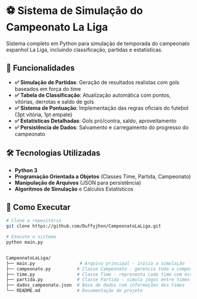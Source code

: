 # ⚽ Sistema de Simulação do Campeonato La Liga

Sistema completo em Python para simulação de temporada do campeonato espanhol La Liga, incluindo classificação, partidas e estatísticas.

## 🎯 Funcionalidades

- **✅ Simulação de Partidas**: Geração de resultados realistas com gols baseados em força do time
- **✅ Tabela de Classificação**: Atualização automática com pontos, vitórias, derrotas e saldo de gols
- **✅ Sistema de Pontuação**: Implementação das regras oficiais do futebol (3pt vitória, 1pt empate)
- **✅ Estatísticas Detalhadas**: Gols pró/contra, saldo, aproveitamento
- **✅ Persistência de Dados**: Salvamento e carregamento do progresso do campeonato

## 🛠 Tecnologias Utilizadas

- **Python 3**
- **Programação Orientada a Objetos** (Classes Time, Partida, Campeonato)
- **Manipulação de Arquivos** (JSON para persistência)
- **Algoritmos de Simulação** e Cálculos Estatísticos

## 🚀 Como Executar

```bash
# Clone o repositório
git clone https://github.com/Duffyjhon/CampeonatoLaLiga.git

# Execute o sistema
python main.py


CampeonatoLaLiga/
├── main.py                 # Arquivo principal - inicia a simulação
├── campeonato.py          # Classe Campeonato - gerencia toda a competição
├── time.py                # Classe Time - representa cada time com estatísticas
├── partida.py             # Classe Partida - simula jogos entre times
├── dados_campeonato.json  # Base de dados com informações dos times
└── README.md              # Documentação do projeto
